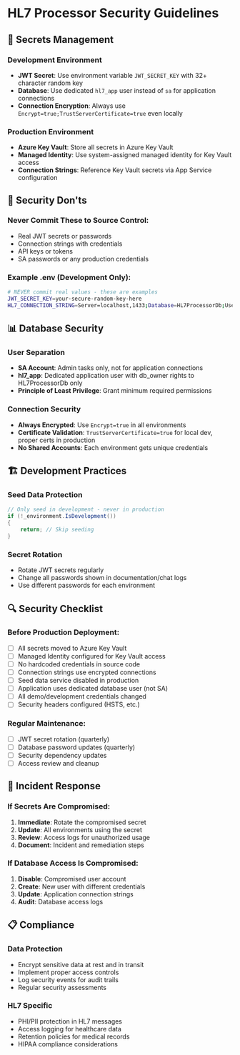 # HL7 Processor Security Guidelines

## 🔐 Secrets Management

### Development Environment
- **JWT Secret**: Use environment variable `JWT_SECRET_KEY` with 32+ character random key
- **Database**: Use dedicated `hl7_app` user instead of `sa` for application connections
- **Connection Encryption**: Always use `Encrypt=true;TrustServerCertificate=true` even locally

### Production Environment
- **Azure Key Vault**: Store all secrets in Azure Key Vault
- **Managed Identity**: Use system-assigned managed identity for Key Vault access
- **Connection Strings**: Reference Key Vault secrets via App Service configuration

## 🚫 Security Don'ts

### Never Commit These to Source Control:
- Real JWT secrets or passwords
- Connection strings with credentials
- API keys or tokens
- SA passwords or any production credentials

### Example .env (Development Only):
```bash
# NEVER commit real values - these are examples
JWT_SECRET_KEY=your-secure-random-key-here
HL7_CONNECTION_STRING=Server=localhost,1433;Database=HL7ProcessorDb;User Id=hl7_app;Password=your-app-password;Encrypt=true;TrustServerCertificate=true
```

## 📊 Database Security

### User Separation
- **SA Account**: Admin tasks only, not for application connections
- **hl7_app**: Dedicated application user with db_owner rights to HL7ProcessorDb only
- **Principle of Least Privilege**: Grant minimum required permissions

### Connection Security
- **Always Encrypted**: Use `Encrypt=true` in all environments
- **Certificate Validation**: `TrustServerCertificate=true` for local dev, proper certs in production
- **No Shared Accounts**: Each environment gets unique credentials

## 🏗️ Development Practices

### Seed Data Protection
```csharp
// Only seed in development - never in production
if (!_environment.IsDevelopment())
{
    return; // Skip seeding
}
```

### Secret Rotation
- Rotate JWT secrets regularly
- Change all passwords shown in documentation/chat logs
- Use different passwords for each environment

## 🔍 Security Checklist

### Before Production Deployment:
- [ ] All secrets moved to Azure Key Vault
- [ ] Managed Identity configured for Key Vault access
- [ ] No hardcoded credentials in source code
- [ ] Connection strings use encrypted connections
- [ ] Seed data service disabled in production
- [ ] Application uses dedicated database user (not SA)
- [ ] All demo/development credentials changed
- [ ] Security headers configured (HSTS, etc.)

### Regular Maintenance:
- [ ] JWT secret rotation (quarterly)
- [ ] Database password updates (quarterly)
- [ ] Security dependency updates
- [ ] Access review and cleanup

## 🚨 Incident Response

### If Secrets Are Compromised:
1. **Immediate**: Rotate the compromised secret
2. **Update**: All environments using the secret
3. **Review**: Access logs for unauthorized usage
4. **Document**: Incident and remediation steps

### If Database Access Is Compromised:
1. **Disable**: Compromised user account
2. **Create**: New user with different credentials
3. **Update**: Application connection strings
4. **Audit**: Database access logs

## 📋 Compliance

### Data Protection
- Encrypt sensitive data at rest and in transit
- Implement proper access controls
- Log security events for audit trails
- Regular security assessments

### HL7 Specific
- PHI/PII protection in HL7 messages
- Access logging for healthcare data
- Retention policies for medical records
- HIPAA compliance considerations